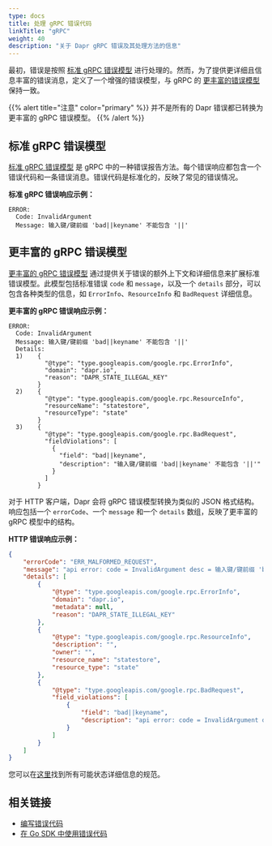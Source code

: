 ```yaml
---
type: docs
title: 处理 gRPC 错误代码
linkTitle: "gRPC"
weight: 40
description: "关于 Dapr gRPC 错误及其处理方法的信息"
---
```


最初，错误是按照 [标准 gRPC 错误模型](https://grpc.io/docs/guides/error/#standard-error-model) 进行处理的。然而，为了提供更详细且信息丰富的错误消息，定义了一个增强的错误模型，与 gRPC 的 [更丰富的错误模型](https://grpc.io/docs/guides/error/#richer-error-model) 保持一致。

{{% alert title="注意" color="primary" %}}
并不是所有的 Dapr 错误都已转换为更丰富的 gRPC 错误模型。
{{% /alert %}}

## 标准 gRPC 错误模型

[标准 gRPC 错误模型](https://grpc.io/docs/guides/error/#standard-error-model) 是 gRPC 中的一种错误报告方法。每个错误响应都包含一个错误代码和一条错误消息。错误代码是标准化的，反映了常见的错误情况。

**标准 gRPC 错误响应示例：**
```
ERROR:
  Code: InvalidArgument
  Message: 输入键/键前缀 'bad||keyname' 不能包含 '||'
```

## 更丰富的 gRPC 错误模型

[更丰富的 gRPC 错误模型](https://grpc.io/docs/guides/error/#richer-error-model) 通过提供关于错误的额外上下文和详细信息来扩展标准错误模型。此模型包括标准错误 `code` 和 `message`，以及一个 `details` 部分，可以包含各种类型的信息，如 `ErrorInfo`、`ResourceInfo` 和 `BadRequest` 详细信息。

**更丰富的 gRPC 错误响应示例：**
```
ERROR:
  Code: InvalidArgument
  Message: 输入键/键前缀 'bad||keyname' 不能包含 '||'
  Details:
  1)	{
    	  "@type": "type.googleapis.com/google.rpc.ErrorInfo",
    	  "domain": "dapr.io",
    	  "reason": "DAPR_STATE_ILLEGAL_KEY"
    	}
  2)	{
    	  "@type": "type.googleapis.com/google.rpc.ResourceInfo",
    	  "resourceName": "statestore",
    	  "resourceType": "state"
    	}
  3)	{
    	  "@type": "type.googleapis.com/google.rpc.BadRequest",
    	  "fieldViolations": [
    	    {
    	      "field": "bad||keyname",
    	      "description": "输入键/键前缀 'bad||keyname' 不能包含 '||'"
    	    }
    	  ]
    	}
```

对于 HTTP 客户端，Dapr 会将 gRPC 错误模型转换为类似的 JSON 格式结构。响应包括一个 `errorCode`、一个 `message` 和一个 `details` 数组，反映了更丰富的 gRPC 模型中的结构。

**HTTP 错误响应示例：**
```json
{
    "errorCode": "ERR_MALFORMED_REQUEST",
    "message": "api error: code = InvalidArgument desc = 输入键/键前缀 'bad||keyname' 不能包含 '||'",
    "details": [
        {
            "@type": "type.googleapis.com/google.rpc.ErrorInfo",
            "domain": "dapr.io",
            "metadata": null,
            "reason": "DAPR_STATE_ILLEGAL_KEY"
        },
        {
            "@type": "type.googleapis.com/google.rpc.ResourceInfo",
            "description": "",
            "owner": "",
            "resource_name": "statestore",
            "resource_type": "state"
        },
        {
            "@type": "type.googleapis.com/google.rpc.BadRequest",
            "field_violations": [
                {
                    "field": "bad||keyname",
                    "description": "api error: code = InvalidArgument desc = 输入键/键前缀 'bad||keyname' 不能包含 '||'"
                }
            ]
        }
    ]
}
```

您可以在[这里](https://github.com/googleapis/googleapis/blob/master/google/rpc/error_details.proto)找到所有可能状态详细信息的规范。

## 相关链接

- [编写错误代码](https://github.com/dapr/dapr/tree/master/pkg/api/errors)
- [在 Go SDK 中使用错误代码](https://docs.dapr.io/developing-applications/sdks/go/go-client/#error-handling)